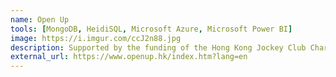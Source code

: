 ```yaml
---
name: Open Up
tools: [MongoDB, HeidiSQL, Microsoft Azure, Microsoft Power BI]
image: https://i.imgur.com/ccJ2n88.jpg
description: Supported by the funding of the Hong Kong Jockey Club Charities Trust, Open Up is an online text platform designed specifically to cater the needs of youngsters experiencing emotional distress from different aspects.
external_url: https://www.openup.hk/index.htm?lang=en
---
```


